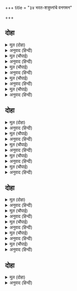 +++
title = "३४ भरत-शत्रुघ्नांचे वनगमन"

+++


## दोहा


<details><summary>मूल (दोहा)</summary>

जरउ सो संपति सदन सुखु सुहृद मातु पितु भाइ।  
सनमुख होत जो राम पद करै न सहस सहाइ॥ १८५॥
</details>

<details><summary>अनुवाद (हिन्दी)</summary>

ती संपत्ती, घर, सुख, मित्र, माता-पिता, बंधू हे सर्व जर श्रीरामांच्या चरणी जाण्यास अनेक प्रकारे मदत करीत नसतील, तर ते जळून जावोत.॥ १८५॥
</details>

<details><summary>मूल (चौपाई)</summary>

घर घर साजहिंबाहन नाना।  
हरषु हृदयँ परभात पयाना॥  
भरत जाइ घर कीन्ह बिचारू।  
नगरु बाजि गज भवन भँडारू॥
</details>

<details><summary>अनुवाद (हिन्दी)</summary>

घरोघरी लोक अनेक प्रकारची वाहने सज्ज करू लागले. सकाळी निघायचे आहे, याचा मनात मोठा आनंद होता. भरताने घरी जाऊन विचार केला की नगर, घोडे, हत्ती, महाल, खजिना इत्यादी,॥ १॥
</details>

<details><summary>मूल (चौपाई)</summary>

संपति सब रघुपति कै आही।  
जौं बिनु जतन चलौं तजि ताही॥  
तौ परिनाम न मोरि भलाई।  
पाप सिरोमनि साइँ दोहाई॥
</details>

<details><summary>अनुवाद (हिन्दी)</summary>

सारी संपत्ती श्रीरघुनाथांची आहे. तिच्या रक्षणाची व्यवस्था न करता ती तशीच सोडून जाणे, हे परिणामी माझ्या हिताचे नाही. कारण स्वामींचा द्रोह करणे, हे सर्व पापांचा शिरोमणी आहे.॥ २॥
</details>

<details><summary>मूल (चौपाई)</summary>

करइ स्वामिहितसेवकु सोई।  
दूषन कोटि देइ किन कोई॥  
असबिचारिसुचि सेवक बोले।  
जे सपनेहुँ निज धरम न डोले॥
</details>

<details><summary>अनुवाद (हिन्दी)</summary>

कोणी कितीही वाईट म्हटले तरी जो स्वामीचे हित जपतो, तोच सेवक होय. असा विचार करून भरताने विश्वासातील सेवकांना बोलावले की, जे स्वप्नातसुद्धा आपल्या कर्तव्यापासून कधी ढळले नव्हते.॥ ३॥
</details>

<details><summary>मूल (चौपाई)</summary>

कहिसबु मरमुधरमुभल भाषा।  
जो जेहि लायक सो तेहिं राखा॥  
करि सबुजतनु राखि रखवारे।  
राम मातु पहिं भरतु सिधारे॥
</details>

<details><summary>अनुवाद (हिन्दी)</summary>

भरताने त्यांना सर्व रहस्य सांगून खरे कर्तव्य काय ते सांगितले. प्रत्येकाला ज्याच्या त्याच्या योग्यतेप्रमाणे कामावर नेमले. सर्व व्यवस्था करून व रखवालदारांना ठेवून भरत राममाता कौसल्येकडे गेला.॥ ४॥
</details>

## दोहा


<details><summary>मूल (दोहा)</summary>

आरत जननी जानि सब भरत सनेह सुजान।  
कहेउ बनावन पालकीं सजन सुखासन जान॥ १८६॥
</details>

<details><summary>अनुवाद (हिन्दी)</summary>

प्रेमाचे तत्त्व जाणणाऱ्या भरताने सर्व माता दुःखी असल्याचे पाहून त्यांच्यासाठी पालख्या व सुखदायक वाहने सज्ज करण्यास सांगितले.॥ १८६॥
</details>

<details><summary>मूल (चौपाई)</summary>

चक्क चक्किजिमि पुरनर नारी।  
चहत प्रात उर आरत भारी॥  
जागत सब निसि भयउ बिहाना।  
भरत बोलाए सचिव सुजाना॥
</details>

<details><summary>अनुवाद (हिन्दी)</summary>

नगरातील स्त्री-पुरुष चकवा-चकवीप्रमाणे मनात अत्यंत आतुर होऊन प्रातःकाल होण्याची वाट पहात होते. सर्व रात्र जागता जागता सकाळ झाली. मग भरताने चतुर मंत्र्यांना बोलाविले.॥ १॥
</details>

<details><summary>मूल (चौपाई)</summary>

कहेउलेहु सबु तिलक समाजू।  
बनहिं देब मुनि रामहि राजू॥  
बेगिचलहु सुनि सचिव जोहारे।  
तुरत तुरग रथ नाग सँवारे॥
</details>

<details><summary>अनुवाद (हिन्दी)</summary>

आणि म्हटले, ‘राजतिलकाचे सर्व सामान घेऊन चला. वसिष्ठ मुनी वनातच श्रीरामांना राज्य देतील, घाई करा.’ हे ऐकून मंत्र्यांनी वंदन केले आणि घोडे, रथ व हत्ती लगेच सज्ज केले.॥ २॥
</details>

<details><summary>मूल (चौपाई)</summary>

अरुंधती अरुअगिनि समाऊ।  
रथ चढ़ि चले प्रथम मुनिराऊ॥  
बिप्र बृंद चढ़िबाहन नाना।  
चले सकल तप तेज निधाना॥
</details>

<details><summary>अनुवाद (हिन्दी)</summary>

सर्वप्रथम मुनिराज वसिष्ठ व अरुंधती अग्निहोत्राचे सर्व सामान घेऊन रथात बसून निघाले. त्यानंतर जे सर्व तपस्या व तेजाचे भांडार होते, ते ब्राह्मणांचे समूह अनेक वाहनांतून निघाले.॥ ३॥
</details>

<details><summary>मूल (चौपाई)</summary>

नगर लोग सब सजिसजि जाना।  
चित्रकूट कहँ कीन्ह पयाना॥  
सिबिकासुभग नजाहिं बखानी।  
चढ़ि चढ़ि चलत भईं सब रानी॥
</details>

<details><summary>अनुवाद (हिन्दी)</summary>

नगरातील सर्व लोक रथ सज्ज करून चित्रकूटाला जाण्यासाठी निघाले. ज्यांचे वर्णन करता येत नाही, अशा सुंदर पालख्यांमध्ये बसून सर्व राण्या निघाल्या.॥ ४॥
</details>

## दोहा


<details><summary>मूल (दोहा)</summary>

सौंपि नगर सुचि सेवकनि सादर सकल चलाइ।  
सुमिरि राम सिय चरन तब चले भरत दोउ भाइ॥ १८७॥
</details>

<details><summary>अनुवाद (हिन्दी)</summary>

विश्वासू सेवकांवर नगर-रक्षणाचे काम सोपवून आणि सर्वांना आदराने रवाना केल्यावर मग श्रीसीतारामांच्या चरणांचे स्मरण करीत भरत-शत्रुघ्न हे दोघे बंधू निघाले.॥ १८७॥
</details>

<details><summary>मूल (चौपाई)</summary>

राम दरस बससबनर नारी।  
जनु करि करिनि चले तकि बारी॥  
बनसिय रामु समुझि मन माहीं।  
सानुज भरत पयादेहिं जाहीं॥
</details>

<details><summary>अनुवाद (हिन्दी)</summary>

श्रीरामांच्या दर्शनाच्या तीव्र लालसेमुळे सर्व स्त्री-पुरुष असे निघाले की, जणू तहानलेले हत्ती-हत्तीण पाणी पाहून मोठॺा वेगाने वेडे झाल्यासारखे जावेत. श्रीसीताराम सर्व सुखांचा त्याग करून वनात आहेत, या विचाराने शत्रुघ्नासह भरत पायी जात होते.॥ १॥
</details>

<details><summary>मूल (चौपाई)</summary>

देखि सनेहु लोग अनुरागे।  
उतरि चले हय गय रथ त्यागे॥  
जाइ समीप राखि निज डोली।  
राम मातु मृदु बानी बोली॥
</details>

<details><summary>अनुवाद (हिन्दी)</summary>

त्यांचे ते राम-प्रेम पाहून सर्व लोक घोडे, हत्ती, रथ अशी वाहने सोडून प्रेमाने पायी चालू लागले. तेव्हा कौसल्या माता भरताजवळ आपली पालखी थांबवून कोमल वाणीने म्हणाली,॥ २॥
</details>

<details><summary>मूल (चौपाई)</summary>

तात चढ़हु रथबलि महतारी।  
होइहि प्रिय परिवारु दुखारी॥  
तुम्हरें चलत चलिहि सबु लोगू।  
सकल सोक कृस नहिं मग जोगू॥
</details>

<details><summary>अनुवाद (हिन्दी)</summary>

बाळा! ही माता तुझ्यावरून जीव ओवाळते. तू रथात बैस, नाहीतर सर्व आप्त-परिवार दुःखी होईल. तू पायी चालल्याने सर्वच लोक पायी चालू लागतील. शोकामुळे सर्व लोक आधीच दुबळे झाले आहेत आणि वाटही पायी चालण्याजोगी नाही.॥ ३॥
</details>

<details><summary>मूल (चौपाई)</summary>

सिरधरि बचन चरन सिरु नाई।  
रथ चढ़ि चलत भए दोउ भाई॥  
तमसाप्रथम दिवसकरि बासू।  
दूसर गोमति तीर निवासू॥
</details>

<details><summary>अनुवाद (हिन्दी)</summary>

आईची आज्ञा शिरोधार्य मानून आणि तिच्या चरणी मस्तक ठेवून दोघे बंधू रथात बसून निघाले. पहिल्या दिवशी तमसा नदीच्या तीरावर मुक्काम करून दुसरा मुक्काम गोमती नदीच्या तीरावर केला.॥ ४॥
</details>

## दोहा


<details><summary>मूल (दोहा)</summary>

पय अहार फल असन एक निसि भोजन एक लोग।  
करत राम हित नेम ब्रत परिहरि भूषन भोग॥ १८८॥
</details>

<details><summary>अनुवाद (हिन्दी)</summary>

कुणी फक्त दूधच पीत होते, कुणी फलाहार घेत होते आणि काही लोक रात्री एकदाच भोजन घेत होते. भूषण व भोग-विलास यांचा त्याग करून सर्व लोक श्रीरामांच्यासाठी नियम व व्रत करीत होते.॥
</details>
